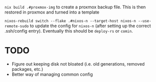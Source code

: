 `nix build .#proxmox-img` to create a proxmox backup file. This is then restored in proxmox and turned into a template

`nixos-rebuild switch --flake .#nixos-n --target-host nixos-n --use-remote-sudo` to update the config for `nixos-n` (after setting up the correct .ssh/config entry). Eventually this should be `deploy-rs` or `comin`.

# TODO
* Figure out keeping disk not bloated (i.e. old generations, removed packages, etc.)
* Better way of managing common config
